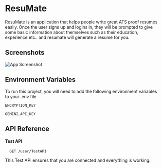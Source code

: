 
# ResuMate

ResuMate is an application that helps people write great ATS proof resumes easily. Once the user signs up and logins in, they will be prompted to give some basic information about themselves such as their education, experience etc.. and resumate will generate a resume for you. 

## Screenshots

![App Screenshot](https://via.placeholder.com/468x300?text=App+Screenshot+Here)



## Environment Variables

To run this project, you will need to add the following environment variables to your .env file

`ENCRYPTION_KEY`

`GEMINI_API_KEY`



## API Reference

#### Test API

```http
  GET /user/TestAPI
```

This Test API ensures that you are connected and everything is working.
